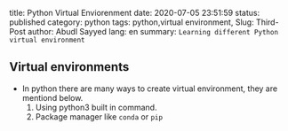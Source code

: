 title: Python Virtual Enviorenment 
date: 2020-07-05 23:51:59
status: published
category: python
tags: python,virtual environment, 
Slug: Third-Post
author: Abudl Sayyed
lang: en
summary: `Learning different Python virtual environment`

## Virtual environments

- In python there are many ways to create virtual environment, they are mentiond below.
	1. Using python3 built in command.
	2. Package manager like `conda` or `pip`
